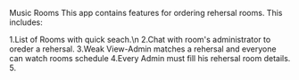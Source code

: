 
Music Rooms
This app contains features for ordering rehersal rooms.
This includes:

1.List of Rooms with quick seach.\n
2.Chat with room's administrator to oreder a rehersal.
3.Weak View-Admin matches a rehersal and everyone can watch rooms schedule
4.Every Admin must fill his rehersal room details.
5.


